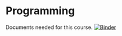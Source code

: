 # Programming
Documents needed for this course.
[![Binder](https://mybinder.org/badge_logo.svg)](https://mybinder.org/v2/gh/OliverDenzelHFU/Programming/main)